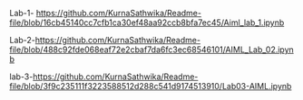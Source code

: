 Lab-1- https://github.com/KurnaSathwika/Readme-file/blob/16cb45140cc7cfb1ca30ef48aa92ccb8bfa7ec45/Aiml_lab_1.ipynb

Lab-2-https://github.com/KurnaSathwika/Readme-file/blob/488c92fde068eaf72e2cbaf7da6fc3ec68546101/AIML_Lab_02.ipynb

lab-3-https://github.com/KurnaSathwika/Readme-file/blob/3f9c235111f3223588512d288c541d9174513910/Lab03-AIML.ipynb
